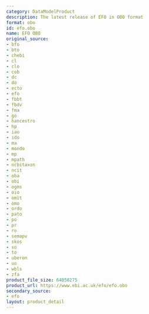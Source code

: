 ```yaml
---
category: DataModelProduct
description: The latest release of EFO in OBO format
format: obo
id: efo.obo
name: EFO OBO
original_source:
- bfo
- bto
- chebi
- cl
- clo
- cob
- dc
- do
- ecto
- efo
- fbbt
- fbdv
- fma
- go
- hancestro
- hp
- iao
- ido
- ma
- mondo
- mp
- mpath
- ncbitaxon
- ncit
- oba
- obi
- ogms
- oio
- omit
- omo
- ordo
- pato
- po
- pr
- ro
- semapv
- skos
- so
- to
- uberon
- uo
- wbls
- zfa
product_file_size: 64058275
product_url: https://www.ebi.ac.uk/efo/efo.obo
secondary_source:
- efo
layout: product_detail
---
```

